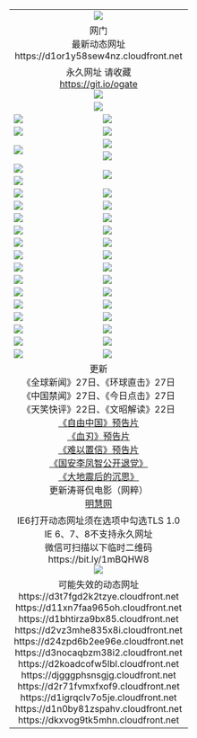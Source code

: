 ﻿<table>
  <tr></tr>
  <tr><td colspan=2 align=center><img src="https://d1or1y58sew4nz.cloudfront.net/Up/oGate.jpg" /></td></tr>
  <tr><td colspan=2 align=center>网门<br>最新动态网址
<br>https://d1or1y58sew4nz.cloudfront.net
    </td>
  </tr>
  <tr>
    <td colspan=2 align=center>永久网址 请收藏<br/><a href="https://git.io/ogate" target="_blank">https://git.io/ogate</a><br/><a href="https://d1or1y58sew4nz.cloudfront.net/Up/0WMGDL2.png" target="_blank"><img src="https://d1or1y58sew4nz.cloudfront.net/Up/0WMGD2.png"/></a></td>
    <!--td align=center>临时网址 微信用<br/><a href="https://bit.ly/1mBQHW8" target="_blank">https://bit.ly/1mBQHW8</a><br/><a href="https://d1or1y58sew4nz.cloudfront.net/Up/0WMGDL3.png" target="_blank"><img src="https://d1or1y58sew4nz.cloudfront.net/Up/0WMGD3.png"/></a></td-->
  </tr>
  <tr>
    <td colspan=2 align=center><a href="https://d1or1y58sew4nz.cloudfront.net/ogUP.aspx?name=0oGate.apk" target="_blank"><img src="https://d1or1y58sew4nz.cloudfront.net/Up/0WMAZ.jpg" /></a></td>
  </tr>
  <tr>
    <td><a href="https://d1or1y58sew4nz.cloudfront.net/ogNice.aspx" target="_blank"><img src="https://d1or1y58sew4nz.cloudfront.net/Up/0WCYY.jpg" /></a></td>
    <td><a href="https://d1or1y58sew4nz.cloudfront.net/onCO.aspx?ob=600%E4%BA%8B%E7%89%A9&op=%E5%A2%9E%E5%88%A0%E6%94%B9&args=WH1~%23%E7%B1%BB%E5%9E%8B6%E6%96%B0%E9%97%BB%7c%23%E7%B1%BB%E5%9E%8B6%E8%AF%84%E8%AE%BA&mode=" target="_blank"><img src="https://d1or1y58sew4nz.cloudfront.net/Up/0WZTT.jpg" /></a></td> 
  </tr>
  <tr>
    <td><a href="https://d1or1y58sew4nz.cloudfront.net/ogDY.aspx" target="_blank"><img src="https://d1or1y58sew4nz.cloudfront.net/Up/0FK.jpg" /></a></td>
    <td><a href="https://d1or1y58sew4nz.cloudfront.net/ogST.aspx" target="_blank"><img src="https://d1or1y58sew4nz.cloudfront.net/Up/0ST.jpg" /></a></td> 
  </tr>
  <tr>
    <td rowspan=2><a href="https://d1or1y58sew4nz.cloudfront.net/ogUP.aspx?name=WJ.mp4&count=480P:1" target="_blank"><img src="https://d1or1y58sew4nz.cloudfront.net/Up/WJ.jpg" /></a></td>
    <td><a href="https://d1or1y58sew4nz.cloudfront.net/ogUP.aspx?name=11DKC.mp4&count=T:2,2:4,1:16" target="_blank"><img src="https://d1or1y58sew4nz.cloudfront.net/Up/11DKC.jpg" /></a></td> 
  </tr>
  <tr>
    <td><a href="https://d1or1y58sew4nz.cloudfront.net/ogUP.aspx?name=LRSH.mp4&count=W:13,2:10" target="_blank"><img src="https://d1or1y58sew4nz.cloudfront.net/Up/LRSH.jpg" /></a></td>
  </tr>
  <tr>
    <td><a href="https://d1or1y58sew4nz.cloudfront.net/ogUP.aspx?name=JQR.mp4&count=2" target="_blank"><img src="https://d1or1y58sew4nz.cloudfront.net/Up/JQR.jpg" /></a></td>   
    <td rowspan=2><a href="https://d1or1y58sew4nz.cloudfront.net/ogUP.aspx?name=JP.mp4&count=9" target="_blank"><img src="https://d1or1y58sew4nz.cloudfront.net/Up/JP.jpg" /></td>
  </tr>
  <tr>
    <td><div><a href="https://d1or1y58sew4nz.cloudfront.net/ogUP.aspx?name=LRWS.mp4&count=7B:7,6B:44,5A:10,5B:35,4A:14,4B:19,3A:10,3B:26,2A:16,2B:21,1A:23,1B:29&current=7B:7" target="_blank"><img src="https://d1or1y58sew4nz.cloudfront.net/Up/LRWS.jpg" /></a></td>
  </tr>
  <tr>
    <td><a href="https://d1or1y58sew4nz.cloudfront.net/ogUP.aspx?name=SSZJ.mp4&count=SP:6,480P:8" target="_blank"><img src="https://d1or1y58sew4nz.cloudfront.net/Up/SSZJ.jpg" /></a></td>
    <td><a href="https://d1or1y58sew4nz.cloudfront.net/ogUP.aspx?name=WH.mp4" target="_blank"><img src="https://d1or1y58sew4nz.cloudfront.net/Up/WH.jpg" /></a></td>
  </tr>
  <tr>
    <td><a href="https://d1or1y58sew4nz.cloudfront.net/ogUP.aspx?name=ZY.mp4&count=2015:16" target="_blank"><img src="https://d1or1y58sew4nz.cloudfront.net/Up/ZY.jpg" /></a</td>
    <td><a href="https://d1or1y58sew4nz.cloudfront.net/ogUP.aspx?name=XTFY.mp4&count=B:2,A:24" target="_blank"><img src="https://d1or1y58sew4nz.cloudfront.net/Up/XTFY.jpg" /></a></td>
  </tr>
  <tr>
    <td><a href="https://d1or1y58sew4nz.cloudfront.net/ogUP.aspx?name=1LYF.mp4&count=2" target="_blank"><img src="https://d1or1y58sew4nz.cloudfront.net/Up/1LYF0.jpg" /></a></td>
    <td><a href="https://d1or1y58sew4nz.cloudfront.net/ogUP.aspx?name=1ZGC.mp4&count=6" target="_blank"><img src="https://d1or1y58sew4nz.cloudfront.net/Up/1ZGC0.jpg" /></a></td>
  </tr>
  <tr>
    <td><a href="https://d1or1y58sew4nz.cloudfront.net/ogUP.aspx?name=1ZKM.mp4&count=3&current=3" target="_blank"><img src="https://d1or1y58sew4nz.cloudfront.net/Up/1ZKM0.jpg" /></a></td>  
    <td><a href="https://d1or1y58sew4nz.cloudfront.net/ogUP.aspx?name=1WWY.mp4&count=6&current=6" target="_blank"><img src="https://d1or1y58sew4nz.cloudfront.net/Up/1WWY0.jpg" /></a></td>
  </tr>
  <tr>
    <td><a href="https://d1or1y58sew4nz.cloudfront.net/ogUP.aspx?name=10JGY.mp4&count=3" target="_blank"><img src="https://d1or1y58sew4nz.cloudfront.net/Up/10JGY0.jpg" /></a></td>
    <td><a href="https://d1or1y58sew4nz.cloudfront.net/ogUP.aspx?name=10CYS.mp4&count=2" target="_blank"><img src="https://d1or1y58sew4nz.cloudfront.net/Up/10CYS0.jpg" /></a></td>
  </tr>
  <tr>
    <td><a href="https://d1or1y58sew4nz.cloudfront.net/ogUP.aspx?name=4SQQ.mp4&count=201602:20,201601:21&current=201602:20" target="_blank"><img src="https://d1or1y58sew4nz.cloudfront.net/Up/4SQQ0.jpg"/></a></td>
    <td><a href="https://d1or1y58sew4nz.cloudfront.net/ogUP.aspx?name=4SHQ.mp4&count=201602:25,201601:28&current=201602:25" target="_blank"><img src="https://d1or1y58sew4nz.cloudfront.net/Up/4SHQ0.jpg"/></a></td>
  </tr>
  <tr>
    <td><a href="https://d1or1y58sew4nz.cloudfront.net/ogUP.aspx?name=4SZG.mp4&count=201602:20,201601:23&current=201602:20" target="_blank"><img src="https://d1or1y58sew4nz.cloudfront.net/Up/4SZG0.jpg"/></a></td>
    <td><a href="https://d1or1y58sew4nz.cloudfront.net/ogUP.aspx?name=4SDJ.mp4&count=201602A:23,201602B:7,201601A:48,201601B:6&current=201602A:23" target="_blank"><img src="https://d1or1y58sew4nz.cloudfront.net/Up/4SDJ0.jpg"/></a></td>
  </tr>
  <tr>
    <td><a href="https://d1or1y58sew4nz.cloudfront.net/ogUP.aspx?name=4CTX.mp4&count=201602:3,201601:4&current=201602:3" target="_blank"><img src="https://d1or1y58sew4nz.cloudfront.net/Up/4CTX0.jpg"/></a></td>
    <td><a href="https://d1or1y58sew4nz.cloudfront.net/ogUP.aspx?name=4CWZ.mp4&count=201602:3,201601:4&current=201602:3" target="_blank"><img src="https://d1or1y58sew4nz.cloudfront.net/Up/4CWZ0.jpg"/></a></td>
  </tr>
  <tr>
    <td><a href="https://d1or1y58sew4nz.cloudfront.net/onUP.aspx?name=https://dwsfx5awq5vcc.cloudfront.net/" target="_blank"><img src="https://d1or1y58sew4nz.cloudfront.net/Up/0DTW.jpg"/></a></td>
    <td><a href="https://d1or1y58sew4nz.cloudfront.net/onUP.aspx?name=https://d240ns8up8earz.cloudfront.net/acenter/" target="_blank"><img src="https://d1or1y58sew4nz.cloudfront.net/Up/0TDW.jpg" /></a></td>
  </tr>
  <tr>
    <td><a href="https://d1or1y58sew4nz.cloudfront.net/onUP.aspx?name=https://d4508d6vomz2p.cloudfront.net/gb/nsc413.htm" target="_blank"><img src="https://d1or1y58sew4nz.cloudfront.net/Up/0DJY.jpg" /></a></td>
    <td><a href="https://d1or1y58sew4nz.cloudfront.net/onUP.aspx?name=https://d3bxwq7vzudb5l.cloudfront.net/xtr/gb/prog204.html" target="_blank"><img src="https://d1or1y58sew4nz.cloudfront.net/Up/0XTR.jpg" /></a></td>
  </tr>
  <tr>
    <td><a href="https://d1or1y58sew4nz.cloudfront.net/onUP.aspx?name=https://d3aj00iefsmfgc.cloudfront.net/" target="_blank"><img src="https://d1or1y58sew4nz.cloudfront.net/Up/0MHW.jpg" /></a></td>
    <td><a href="https://d1or1y58sew4nz.cloudfront.net/onUP.aspx?name=https://d1lcj91uv80klr.cloudfront.net/" target="_blank"><img src="https://d1or1y58sew4nz.cloudfront.net/Up/0ZJW.jpg" /></a></td>
  </tr>
  <tr>
    <td><a href="https://d1or1y58sew4nz.cloudfront.net/ogUP.aspx?name=0FG.zip" target="_blank"><img src="https://d1or1y58sew4nz.cloudfront.net/Up/0FG.jpg" /></a></td>
    <td><a href="https://d1or1y58sew4nz.cloudfront.net/ogUP.aspx?name=0FGA.apk" target="_blank"><img src="https://d1or1y58sew4nz.cloudfront.net/Up/0FGA.jpg" /></a></td>
  </tr>
  <tr>
    <td><a href="https://d1or1y58sew4nz.cloudfront.net/ogUP.aspx?name=0U.zip" target="_blank"><img src="https://d1or1y58sew4nz.cloudfront.net/Up/0U.jpg" /></a></td>
    <td><a href="https://d1or1y58sew4nz.cloudfront.net/ogUP.aspx?name=0UA.apk" target="_blank"><img src="https://d1or1y58sew4nz.cloudfront.net/Up/0UA.jpg" /></a></td>
  </tr>
  <tr>
    <td><a href="https://d1or1y58sew4nz.cloudfront.net/ogUP.aspx?name=0iPPOTV.zip" target="_blank"><img src="https://d1or1y58sew4nz.cloudfront.net/Up/0iPPOTV.jpg" /></a></td>
    <td><a href="https://d1or1y58sew4nz.cloudfront.net/ogUP.aspx?name=0iNTD.apk" target="_blank"><img src="https://d1or1y58sew4nz.cloudfront.net/Up/0iNTD.jpg" /></a></td>
  </tr>
  <tr>
    <td colspan=2 align=center>更新<br>
      《全球新闻》27日、《环球直击》27日<br>
      《中国禁闻》27日、《今日点击》27日<br>
      《天笑快评》22日、《文昭解读》22日<br>
      <a href="https://d1or1y58sew4nz.cloudfront.net/ogUP.aspx?name=11ZYZG0.mp4" target="_blank">《自由中国》预告片</a><br>
      <a href="https://d1or1y58sew4nz.cloudfront.net/ogUP.aspx?name=11XR.mp4" target="_blank">《血刃》预告片</a><br>
      <a href="https://d1or1y58sew4nz.cloudfront.net/ogUP.aspx?name=11NYZX.mp4&count=2" target="_blank">《难以置信》预告片</a><br>
      <a href="https://d1or1y58sew4nz.cloudfront.net/ogUP.aspx?name=4LFZ.mp4" target="_blank">《国安李凤智公开退党》</a><br>
      <a href="https://d1or1y58sew4nz.cloudfront.net/ogUP.aspx?name=4DDZHDCS.mp4" target="_blank">《大地震后的沉思》</a><br>
      更新涛哥侃电影（网粹）<br>
      <a href="https://d1or1y58sew4nz.cloudfront.net/onUP.aspx?name=https://www.minghui.org/" target="_blank">明慧网</a></td>
    </td>
  </tr>
  <tr>
    <td colspan=2 align=center>IE6打开动态网址须在选项中勾选TLS 1.0<br/>IE 6、7、8不支持永久网址<br/>
      微信可扫描以下临时二维码<br/>https://bit.ly/1mBQHW8<br/><a href="https://d1or1y58sew4nz.cloudfront.net/Up/0WMGDL3.png" target="_blank"><img src="https://d1or1y58sew4nz.cloudfront.net/Up/0WMGD3.png"/></a><br>
  </tr>
  <tr>
    <td colspan=2 align=center>可能失效的动态网址
<br>https://d3t7fgd2k2tzye.cloudfront.net
<br>https://d11xn7faa965oh.cloudfront.net
<br>https://d1bhtirza9bx85.cloudfront.net
<br>https://d2vz3mhe835x8i.cloudfront.net
<br>https://d24zpd6b2ee96e.cloudfront.net
<br>https://d3nocaqbzm38i2.cloudfront.net
<br>https://d2koadcofw5lbl.cloudfront.net
<br>https://djgggphsnsgjg.cloudfront.net
<br>https://d2r71fvmxfxof9.cloudfront.net
<br>https://d1igrqclv7o5je.cloudfront.net
<br>https://d1n0by81zspahv.cloudfront.net
<br>https://dkxvog9tk5mhn.cloudfront.net
    </td>
  </tr>
</table>
